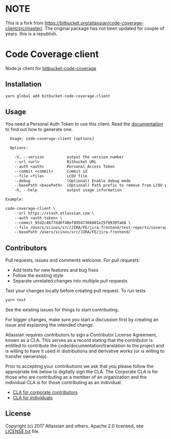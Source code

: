# NOTE

This is a fork from https://bitbucket.org/atlassian/code-coverage-client/src/master/. The original package has not been updated for couple of years. this is a republish.

# Code Coverage client

Node.js client for [bitbucket-code-coverage](https://bitbucket.org/atlassian/bitbucket-code-coverage)

## Installation

```bash
yarn global add bitbucket-code-coverage-client
```

## Usage

You need a Personal Auth Token to use this client. Read the [documentation](https://confluence.atlassian.com/bitbucketserver/personal-access-tokens-939515499.html#Personalaccesstokens-Generatingpersonalaccesstokens) to find out how to generate one.

```txt
  Usage: code-coverage-client [options]

  Options:

    -V, --version          output the version number
    --url <url>            Bitbucket URL
    --auth <auth>          Personal Access Token
    --commit <commit>      Commit id
    --file <file>          LCOV file
    --debug                (Optional) Enable debug mode
    --basePath <basePath>  (Optional) Path prefix to remove from LCOV paths, defaults to current directory
    -h, --help             output usage information

Example:

code-coverage-client \
    --url https://stash.atlassian.com \
    --auth <auth token> \
    --commit 95d2c4677dd6f40ef8954736b001e25f9939fa68 \
    --file /Users/scinos/src/JIRA/FE/jira-frontend/test-reports/coverage/lcov.info \
    --basePath /Users/scinos/src/JIRA/FE/jira-frontend/
```

## Contributors

Pull requests, issues and comments welcome. For pull requests:

* Add tests for new features and bug fixes
* Follow the existing style
* Separate unrelated changes into multiple pull requests

Test your changes locally before creating pull request. To run tests

```bash
yarn test
```

See the existing issues for things to start contributing.

For bigger changes, make sure you start a discussion first by creating
an issue and explaining the intended change.

Atlassian requires contributors to sign a Contributor License Agreement,
known as a CLA. This serves as a record stating that the contributor is
entitled to contribute the code/documentation/translation to the project
and is willing to have it used in distributions and derivative works
(or is willing to transfer ownership).

Prior to accepting your contributions we ask that you please follow the appropriate
link below to digitally sign the CLA. The Corporate CLA is for those who are
contributing as a member of an organization and the individual CLA is for
those contributing as an individual.

* [CLA for corporate contributors](https://na2.docusign.net/Member/PowerFormSigning.aspx?PowerFormId=e1c17c66-ca4d-4aab-a953-2c231af4a20b)
* [CLA for individuals](https://na2.docusign.net/Member/PowerFormSigning.aspx?PowerFormId=3f94fbdc-2fbe-46ac-b14c-5d152700ae5d)

## License

Copyright (c) 2017 Atlassian and others.
Apache 2.0 licensed, see [LICENSE.txt](LICENSE.txt) file.